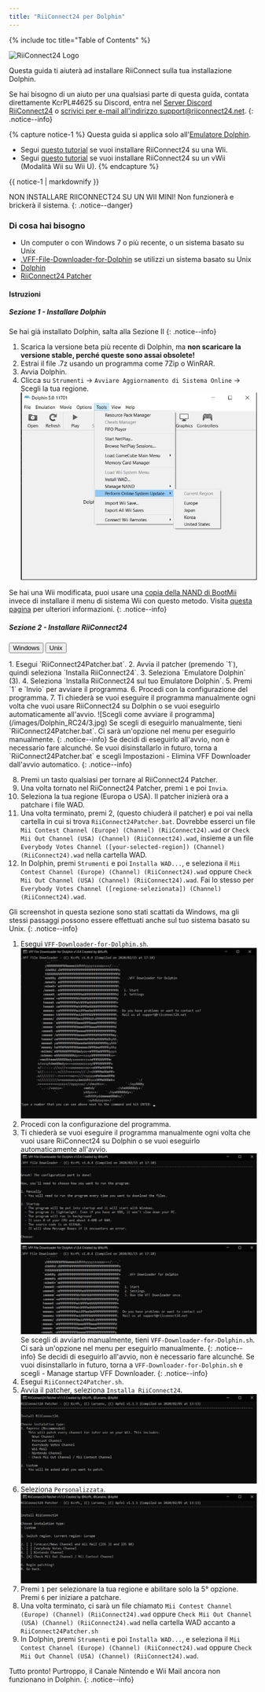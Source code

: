 ```yaml
---
title: "RiiConnect24 per Dolphin"
---
```


{% include toc title="Table of Contents" %}

![RiiConnect24 Logo](/images/WiiRC24Logo.jpg)

Questa guida ti aiuterà ad installare RiiConnect sulla tua installazione Dolphin.

Se hai bisogno di un aiuto per una qualsiasi parte di questa guida, contata direttamente KcrPL#4625 su Discord, entra nel [Server Discord RiiConnect24](https://discord.gg/rc24) o [scrivici per e-mail all'indirizzo support@riiconnect24.net](mailto:support@riiconnect24.net).
{: .notice--info}

{% capture notice-1 %}
Questa guida si applica solo all'[Emulatore Dolphin](https://dolphin-emu.org).

- Segui [questo tutorial](riiconnect24-wii) se vuoi installare RiiConnect24 su una WIi.
- Segui [questo tutorial](riiconnect24-vwii) se vuoi installare RiiConnect24 su un vWii (Modalità Wii su Wii U).
{% endcapture %}

<div class="notice--warning">{{ notice-1 | markdownify }}</div>

NON INSTALLARE RIICONNECT24 SU UN WII MINI! Non funzionerà e brickerà il sistema.
{: .notice--danger}

### Di cosa hai bisogno

* Un computer o con Windows 7 o più recente, o un sistema basato su Unix
* [.VFF-File-Downloader-for-Dolphin](https://github.com/RiiConnect24/.VFF-File-Downloader-for-Dolphin/releases) se utilizzi un sistema basato su Unix
* [Dolphin](https://dolphin-emu.org/download/)
* [RiiConnect24 Patcher](https://github.com/RiiConnect24/RiiConnect24-Patcher/releases)

#### Istruzioni

##### Sezione 1 - Installare Dolphin

Se hai già installato Dolphin, salta alla Sezione II
{: .notice--info}

1. Scarica la versione beta più recente di Dolphin, ma **non scaricare la versione stable, perché queste sono assai obsolete!**
2. Estrai il file .7z usando un programma come 7Zip o WinRAR.
3. Avvia Dolphin.
4. Clicca su `Strumenti` -> `Avviare Aggiornamento di Sistema Online` -> Scegli la tua regione. ![Performa Aggiornamenti di Sistema Online](/images/Dolphin_RC24/1.jpg)

Se hai una Wii modificata, puoi usare una [copia della NAND di BootMii](bootmii) invece di installare il menu di sistema Wii con questo metodo. Visita [questa pagina](https://wiki.dolphin-emu.org/index.php?title=NAND_Usage_Guide) per ulteriori informazioni.
{: .notice--info}

##### Sezione 2 - Installare RiiConnect24

<button class="tablinks btn btn--large btn--primary" id="defaultOpen" onclick="openTab(event, 'windows')">Windows</button>
<button class="tablinks btn btn--large btn--info" onclick="openTab(event, 'unix')">Unix</button>

<div id="windows" class="blanktabcontent" markdown="1">
1. Esegui `RiiConnect24Patcher.bat`.
2. Avvia il patcher (premendo `1`), quindi seleziona `Installa RiiConnect24`.
3. Seleziona `Emulatore Dolphin` (3).
4. Seleziona `Installa RiiConnect24 sul tuo Emulatore Dolphin`.
5. Premi `1` e `Invio` per avviare il programma.
6. Procedi con la configurazione del programma.
7. Ti chiederà se vuoi eseguire il programma manualmente ogni volta che vuoi usare RiiConnect24 su Dolphin o se vuoi eseguirlo automaticamente all'avvio. ![Scegli come avviare il programma](/images/Dolphin_RC24/3.jpg)
Se scegli di eseguirlo manualmente, tieni `RiiConnect24Patcher.bat`. Ci sarà un'opzione nel menu per eseguirlo manualmente.
{: .notice--info}
Se decidi di eseguirlo all'avvio, non è necessario fare alcunché. Se vuoi disinstallarlo in futuro, torna a `RiiConnect24Patcher.bat` e scegli Impostazioni - Elimina VFF Downloader dall'avvio automatico.
{: .notice--info}

8. Premi un tasto qualsiasi per tornare al RiiConnect24 Patcher.
9. Una volta tornato nel RiiConnect24 Patcher, premi `1` e poi `Invia`.
10. Seleziona la tua regione (Europa o USA). Il patcher inizierà ora a patchare i file WAD.
11. Una volta terminato, premi 2, (questo chiuderà il patcher) e poi vai nella cartella in cui si trova `RiiConnect24Patcher.bat`. Dovrebbe esserci un file `Mii Contest Channel (Europe) (Channel) (RiiConnect24).wad` or `Check Mii Out Channel (USA) (Channel) (RiiConnect24).wad`, insieme a un file `Everybody Votes Channel ([your-selected-region]) (Channel) (RiiConnect24).wad` nella cartella WAD.
12. In Dolphin, premi `Strumenti` e poi `Installa WAD...`, e seleziona il `Mii Contest Channel (Europe) (Channel) (RiiConnect24).wad` oppure `Check Mii Out Channel (USA) (Channel) (RiiConnect24).wad`. Fai lo stesso per `Everybody Votes Channel ([regione-selezionata]) (Channel) (RiiConnect24).wad`.
</div>

<div id="unix" class="blanktabcontent" markdown="1">
Gli screenshot in questa sezione sono stati scattati da Windows, ma gli stessi passaggi possono essere effettuati anche sul tuo sistema basato su Unix.
{: .notice--info}

1. Esegui `VFF-Downloader-for-Dolphin.sh`. ![Menù Principale](/images/Dolphin_RC24/2.jpg)
3. Procedi con la configurazione del programma.
4. Ti chiederà se vuoi eseguire il programma manualmente ogni volta che vuoi usare RiiConnect24 su Dolphin o se vuoi eseguirlo automaticamente all'avvio. ![Scegli come avviare il programma](/images/Dolphin_RC24/3.jpg)
![Esegui una volta](/images/Dolphin_RC24/4.jpg)
Se scegli di avviarlo manualmente, tieni `VFF-Downloader-for-Dolphin.sh`. Ci sarà un'opzione nel menu per eseguirlo manualmente.
{: .notice--info}
Se decidi di eseguirlo all'avvio, non è necessario fare alcunché. Se vuoi disinstallarlo in futuro, torna a `VFF-Downloader-for-Dolphin.sh` e scegli - Manage startup VFF Downloader.
{: .notice--info}
5. Esegui `RiiConnect24Patcher.sh`.
6. Avvia il patcher, seleziona `Installa RiiConnect24`. ![Seleziona Personalizzata](/images/Dolphin_RC24/5.jpg)
7. Seleziona `Personalizzata`. ![Seleziona il Canale Concorsi Mii](/images/Dolphin_RC24/6.jpg)
8. Premi `1` per selezionare la tua regione e abilitare solo la 5° opzione. Premi `6` per iniziare a patchare.
9. Una volta terminato, ci sarà un file chiamato `Mii Contest Channel (Europe) (Channel) (RiiConnect24).wad` oppure `Check Mii Out Channel (USA) (Channel) (RiiConnect24).wad` nella cartella WAD accanto a `RiiConnect24Patcher.sh`
10. In Dolphin, premi `Strumenti` e poi `Installa WAD...`, e seleziona il `Mii Contest Channel (Europe) (Channel) (RiiConnect24).wad` oppure `Check Mii Out Channel (USA) (Channel) (RiiConnect24).wad`.
</div>

Tutto pronto! Purtroppo, il Canale Nintendo e Wii Mail ancora non funzionano in Dolphin.
{: .notice--info}

<script>
    let tabcontent = document.getElementsByClassName("blanktabcontent");
    let tablinks = document.getElementsByClassName("tablinks");

    function openTab(evt, tabName) {
        let element;

        for (element of tabcontent) {
            element.style.display = "none";
        }

        for (element of tablinks) {
            element.className = element.className.replace("btn--primary", "btn--info");
            if (!element.className.includes('btn--info'))
                element.className += " btn--info";
        }

        document.getElementById(tabName).style.display = "block";
        evt.currentTarget.className = evt.currentTarget.className.replace("btn--info", "btn--primary");
    }

    // Get the element with id="defaultOpen" and click on it
    document.getElementById("defaultOpen").click();
</script>
